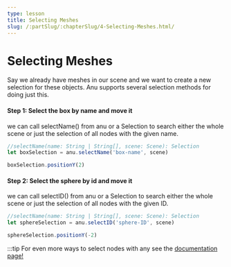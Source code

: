 ```yaml
---
type: lesson
title: Selecting Meshes
slug: /:partSlug/:chapterSlug/4-Selecting-Meshes.html/
---
```


# Selecting Meshes

Say we already have meshes in our scene and we want to create a new selection for these objects. Anu supports several selection methods for doing just this. 

#### Step 1: Select the box by name and move it

we can call selectName() from anu or a Selection to search either the whole scene or just the selection of all nodes with the given name. 

```js
//selectName(name: String | String[], scene: Scene): Selection
let boxSelection = anu.selectName('box-name', scene)

boxSelection.positionY(2)
```
#### Step 2: Select the sphere by id and move it

we can call selectID() from anu or a Selection to search either the whole scene or just the selection of all nodes with the given ID. 

```js
//selectName(name: String | String[], scene: Scene): Selection
let sphereSelection = anu.selectID('sphere-ID', scene)

sphereSelection.positionY(-2)
```

:::tip
For even more ways to select nodes with any see the [documentation page!](https://jpmorganchase.github.io/anu/guide/using_selections.html#select-by-tags)


